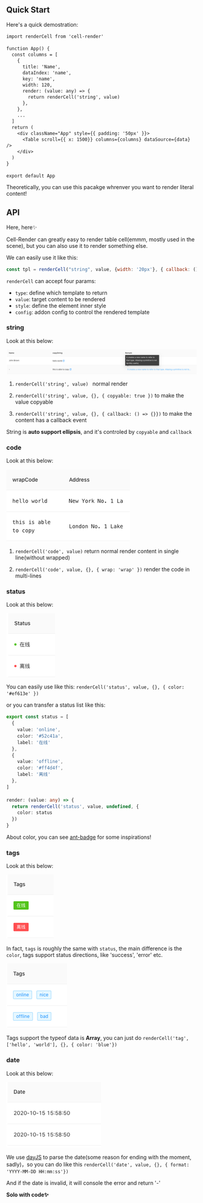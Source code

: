 ## Quick Start

Here's a quick demostration:

```tsx
import renderCell from 'cell-render'

function App() {
  const columns = [
    {
      title: 'Name',
      dataIndex: 'name',
      key: 'name',
      width: 120,
      render: (value: any) => {
        return renderCell('string', value)
      },
    },
    ...
  ]
  return (
    <div className="App" style={{ padding: '50px' }}>
      <Table scroll={{ x: 1500}} columns={columns} dataSource={data} />
    </div>
  )
}

export default App
```

Theoretically, you can use this pacakge whrenver you want to render literal content!



## API

Here, here✨

Cell-Render can greatly easy to render table cell(emmm, mostly used in the scene), but you can also use it to render something else.

We can easily use it like this:

```js
const tpl = renderCell("string", value, {width: '20px'}, { callback: () => { console.log("hello") }})
```

`renderCell` can accept four params:

- `type`: define which template to return
- `value`: target content to be rendered
- `style`: define the element inner style
- `config`: addon config to control the rendered template



### string

Look at this below:

![string](./statics/string.png)

1. `renderCell('string', value) ` normal render

2. `renderCell('string', value, {}, { copyable: true })` to make the value copyable

3. `renderCell('string', value, {}, { callback: () => {}})` to make the content has a callback event

String is **auto support ellipsis**, and it's controled by `copyable` and `callback` 



### code

Look at this below:

![code](./statics/code.png)

1. `renderCell('code', value)` return normal render content in single line(without wrapped)

2. `renderCell('code', value, {}, { wrap: 'wrap' })` render the code in multi-lines



### status

Look at this below:

![status](./statics/status.png)

You can easily use like this: `renderCell('status', value, {}, { color: '#ef613e' })`

or you can transfer a status list like this:

```typescript
export const status = [
  {
    value: 'online',
    color: '#52c41a',
    label: '在线'
  },
  {
    value: 'offline',
    color: '#ff4d4f',
    label: '离线'
  },
]

render: (value: any) => {
  return renderCell('status', value, undefined, {
    color: status
  })
}
```

About color, you can see [ant-badge](https://ant.design/components/badge-cn/) for some inspirations!



### tags

Look at this below:

![tags](./statics/tags.png)

In fact, `tags` is roughly the same with `status`, the main difference is the `color`, tags support status directions, like 'success', 'error' etc.

![tags](./statics/tags_array.png)

Tags support the typeof data is **Array**, you can just do  `renderCell('tag', ['hello', 'world'], {}, { color: 'blue'})`




### date

Look at this below:

![date](./statics/date.png)

We use [dayJS](https://dayjs.gitee.io/) to parse the date(some reason for ending with the moment, sadly)，so you can do like this `renderCell('date', value, {}, { format: 'YYYY-MM-DD HH:mm:ss'})`

And if the date is invalid, it will console the error and return '-'






**Solo with code✨**